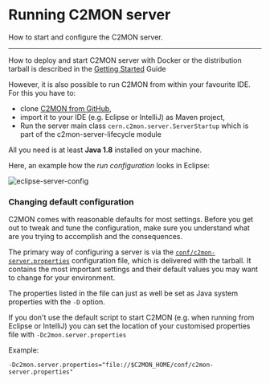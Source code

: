 # Running C2MON server

How to start and configure the C2MON server.

---

How to deploy and start C2MON server with Docker or the distribution tarball is described in the [Getting Started](/getting-started) Guide

However, it is also possible to run C2MON from within your favourite IDE. For this you have to:

- clone [C2MON from GitHub](http://github.com/c2mon/c2mon),
- import it to your IDE (e.g. Eclipse or IntelliJ) as Maven project,
- Run the server main class `cern.c2mon.server.ServerStartup` which is part of the c2mon-server-lifecycle module

All you need is at least **Java 1.8** installed on your machine.

Here, an example how the _run configuration_ looks in Eclipse:

![eclipse-server-config](/assets/img/user-guide/server/eclipse-server-config.png)

### Changing default configuration

C2MON comes with reasonable defaults for most settings.
Before you get out to tweak and tune the configuration, make sure you understand what are you trying to accomplish and the consequences.

The primary way of configuring a server is via the [`conf/c2mon-server.properties`](https://github.com/c2mon/c2mon/blob/master/c2mon-server/distribution/tar/conf/c2mon-server.properties) configuration file, which is delivered with the tarball.
It contains the most important settings and their default values you may want to change for your environment.

The properties listed in the file can just as well be set as Java system properties with the `-D` option.

If you don't use the default script to start C2MON (e.g. when running from Eclipse or IntelliJ) you can set the location of your customised properties file with `-Dc2mon.server.properties`

Example:
```
-Dc2mon.server.properties="file://$C2MON_HOME/conf/c2mon-server.properties"
```
